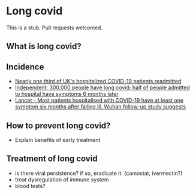# Long covid

This is a stub.  Pull requests welcomed.

## What is long covid?

## Incidence
- [Nearly one third of UK's hospitalized COVID-19 patients readmitted](https://www.news-medical.net/news/20210120/Nearly-one-third-of-UKs-hospitalized-COVID-19-patients-readmitted.aspx)
- [Independent: 300,000 people have long covid; half of people admitted to hospital have symptoms 6 months later](https://www.independent.co.uk/voices/long-covid-coronavirus-pandemic-health-b1786788.html)
- [Lancet - Most patients hospitalised with COVID-19 have at least one symptom six months after falling ill, Wuhan follow-up study suggests](https://eurekalert.org/pub_releases/2021-01/tl-pss010721.php)

## How to prevent long covid?
- Explain benefits of early treatment

## Treatment of long covid
- is there viral persistence?  if so, eradicate it.  (camostat, ivermectin?)
- treat dysregulation of immune system
- blood tests?

